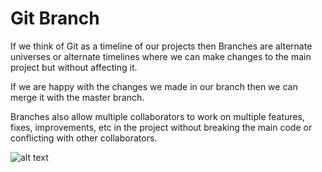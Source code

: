 # Git Branch

If we think of Git as a timeline of our projects then Branches are alternate universes or alternate timelines where we can make changes to the main project but without affecting it.

If we are happy with the changes we made in our branch then we can merge it with the master branch.

Branches also allow multiple collaborators to work on multiple features, fixes, improvements, etc in the project without breaking the main code or conflicting with other collaborators.

![alt text](https://camo.githubusercontent.com/40d55b046f0d99b8fa90d6518424294ddcd0c003/68747470733a2f2f7777772e61746c61737369616e2e636f6d2f64616d2f6a63723a39663134396365662d663738342d343364652d383230372d3365373936383738396131662f30332e737667)
